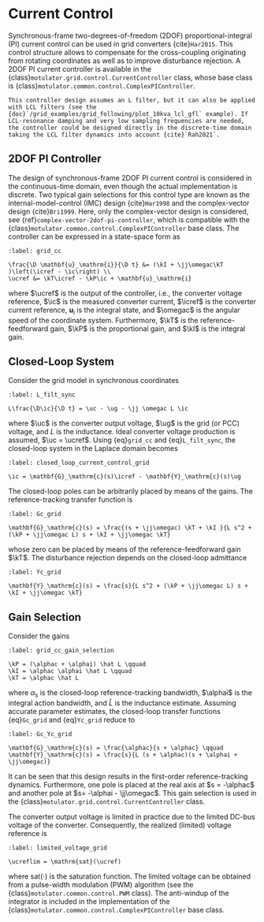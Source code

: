 # Current Control

Synchronous-frame two-degrees-of-freedom (2DOF) proportional-integral (PI) current control can be used in grid converters {cite}`Har2015`. This control structure allows to compensate for the cross-coupling originating from rotating coordinates as well as to improve disturbance rejection. A 2DOF PI current controller is available in the {class}`motulator.grid.control.CurrentController` class, whose base class is {class}`motulator.common.control.ComplexPIController`.

```{note}
This controller design assumes an L filter, but it can also be applied with LCL filters (see the {doc}`/grid_examples/grid_following/plot_10kva_lcl_gfl` example). If LCL-resonance damping and very low sampling frequencies are needed, the controller could be designed directly in the discrete-time domain taking the LCL filter dynamics into account {cite}`Rah2021`.
```

## 2DOF PI Controller

The design of synchronous-frame 2DOF PI current control is considered in the continuous-time domain, even though the actual implementation is discrete. Two typical gain selections for this control type are known as the internal-model-control (IMC) design {cite}`Har1998` and the complex-vector design {cite}`Bri1999`. Here, only the complex-vector design is considered, see {ref}`complex-vector-2dof-pi-controller`, which is compatible with the {class}`motulator.common.control.ComplexPIController` base class. The controller can be expressed in a state-space form as

```{math}
:label: grid_cc

\frac{\D \mathbf{u}_\mathrm{i}}{\D t} &= (\kI + \jj\omegac\kT )\left(\icref - \ic\right) \\
\ucref &= \kT\icref - \kP\ic + \mathbf{u}_\mathrm{i}
```

where $\ucref$ is the output of the controller, i.e., the converter voltage reference, $\ic$ is the measured converter current, $\icref$ is the converter current reference, $\mathbf{u}_\mathrm{i}$ is the integral state, and $\omegac$ is the angular speed of the coordinate system. Furthermore, $\kT$ is the reference-feedforward gain, $\kP$ is the proportional gain, and $\kI$ is the integral gain.

## Closed-Loop System

Consider the grid model in synchronous coordinates

```{math}
:label: L_filt_sync

L\frac{\D\ic}{\D t} = \uc - \ug - \jj \omegac L \ic
```

where $\uc$ is the converter output voltage, $\ug$ is the grid (or PCC) voltage, and $L$ is the inductance. Ideal converter voltage production is assumed, $\uc = \ucref$. Using {eq}`grid_cc` and {eq}`L_filt_sync`, the closed-loop system in the Laplace domain becomes

```{math}
:label: closed_loop_current_control_grid

\ic = \mathbf{G}_\mathrm{c}(s)\icref - \mathbf{Y}_\mathrm{c}(s)\ug
```

The closed-loop poles can be arbitrarily placed by means of the gains. The reference-tracking transfer function is

```{math}
:label: Gc_grid

\mathbf{G}_\mathrm{c}(s) = \frac{(s + \jj\omegac) \kT + \kI }{L s^2 + (\kP + \jj\omegac L) s + \kI + \jj\omegac \kT}
```

whose zero can be placed by means of the reference-feedforward gain $\kT$. The disturbance rejection depends on the closed-loop admittance

```{math}
:label: Yc_grid

\mathbf{Y}_\mathrm{c}(s) = \frac{s}{L s^2 + (\kP + \jj\omegac L) s + \kI + \jj\omegac \kT}
```

## Gain Selection

Consider the gains

```{math}
:label: grid_cc_gain_selection

\kP = (\alphac + \alphai) \hat L \qquad
\kI = \alphac \alphai \hat L \qquad
\kT = \alphac \hat L
```

where $\alpha_\mathrm{s}$ is the closed-loop reference-tracking bandwidth, $\alphai$ is the integral action bandwidth, and $\hat L$ is the inductance estimate. Assuming accurate parameter estimates, the closed-loop transfer functions {eq}`Gc_grid` and {eq}`Yc_grid` reduce to

```{math}
:label: Gc_Yc_grid

\mathbf{G}_\mathrm{c}(s) = \frac{\alphac}{s + \alphac} \qquad
\mathbf{Y}_\mathrm{c}(s) = \frac{s}{L (s + \alphac)(s + \alphai + \jj\omegac)}
```

It can be seen that this design results in the first-order reference-tracking dynamics. Furthermore, one pole is placed at the real axis at $s = -\alphac$ and another pole at $s= -\alphai - \jj\omegac$. This gain selection is used in the {class}`motulator.grid.control.CurrentController` class.

The converter output voltage is limited in practice due to the limited DC-bus voltage of the converter. Consequently, the realized (limited) voltage reference is

```{math}
:label: limited_voltage_grid

\ucreflim = \mathrm{sat}(\ucref)
```

where $\mathrm{sat}(\cdot)$ is the saturation function. The limited voltage can be obtained from a pulse-width modulation (PWM) algorithm (see the {class}`motulator.common.control.PWM` class). The anti-windup of the integrator is included in the implementation of the {class}`motulator.common.control.ComplexPIController` base class.